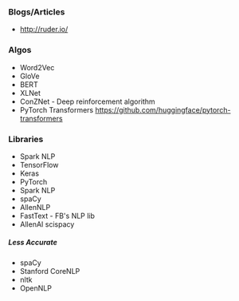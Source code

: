 ### Blogs/Articles
* http://ruder.io/

### Algos
* Word2Vec
* GloVe
* BERT
* XLNet
* ConZNet - Deep reinforcement algorithm
* PyTorch Transformers https://github.com/huggingface/pytorch-transformers

### Libraries
* Spark NLP
* TensorFlow
* Keras
* PyTorch
* Spark NLP
* spaCy
* AllenNLP
* FastText - FB's NLP lib
* AllenAI scispacy

##### Less Accurate 
* spaCy
* Stanford CoreNLP
* nltk
* OpenNLP











